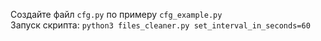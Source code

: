 Создайте файл `cfg.py` по примеру `cfg_example.py`  
Запуск скрипта:
`python3 files_cleaner.py set_interval_in_seconds=60`